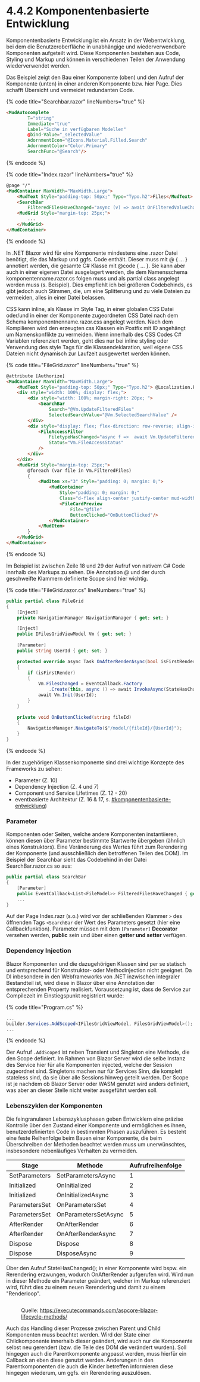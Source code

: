 # 4.4.2 Komponentenbasierte Entwicklung

Komponentenbasierte Entwicklung ist ein Ansatz in der Webentwicklung, bei dem die Benutzeroberfläche in unabhängige und wiederverwendbare Komponenten aufgeteilt wird. Diese Komponenten bestehen aus Code, Styling und Markup und können in verschiedenen Teilen der Anwendung wiederverwendet werden.

Das Beispiel zeigt den Bau einer Komponente (oben) und den Aufruf der Komponente (unten) in einer anderen Komponente bzw. hier Page. Dies schafft Übersicht und vermeidet redundanten Code.

{% code title="Searchbar.razor" lineNumbers="true" %}
```html
<MudAutocomplete
        T="string"
        Immediate="true"
        Label="Suche in verfügbaren Modellen"
        @bind-Value="_selectedValue"
        AdornmentIcon="@Icons.Material.Filled.Search"
        AdornmentColor="Color.Primary"
        SearchFunc="@Search"/>
```
{% endcode %}

{% code title="Index.razor" lineNumbers="true" %}
```html
@page "/"
<MudContainer MaxWidth="MaxWidth.Large">
    <MudText Style="padding-top: 50px;" Typo="Typo.h2">Files</MudText>
    <SearchBar 
        FilteredFilesHaveChanged="async (v) => await OnFilteredValueChanged(v)"/>
    <MudGrid Style="margin-top: 25px;">
        ...
    </MudGrid>
</MudContainer>
```
{% endcode %}

In .NET Blazor wird für eine Komponente mindestens eine .razor Datei benötigt, die das Markup und ggfs. Code enthält. Dieser muss mit @ { ... } annotiert werden, die gesamte C# Klasse mit @code { ... }. Sie kann aber auch in einer eigenen Datei ausgelagert werden, die dem Namensschema komponentenname.razor.cs folgen muss und als partial class angelegt werden muss (s. Beispiel). Dies empfiehlt ich bei größeren Codebehinds, es gibt jedoch auch Stimmen, die, um eine Splitterung und zu viele Dateien zu vermeiden, alles in einer Datei belassen.

CSS kann inline, als Klasse im Style Tag, in einer globalen CSS Datei oder/und in einer der Komponente zugeordneten CSS Datei nach dem Schema komponentnenname.razor.css angelegt werden. Nach dem Kompilieren wird den erzeugten css Klassen ein Postfix mit ID angehängt um Namenskonflikte zu vermeiden. Wenn innerhalb des CSS Codes C# Variablen referenziert werden, geht dies nur bei inline styling oder Verwendung des style Tags für die Klassendeklaration, weil eigene CSS Dateien nicht dynamisch zur Laufzeit ausgewertet werden können.



{% code title="FileGrid.razor" lineNumbers="true" %}
```html
@attribute [Authorize]
<MudContainer MaxWidth="MaxWidth.Large">
    <MudText Style="padding-top: 50px;" Typo="Typo.h2"> @Localization.PagesIndexTitle</MudText>
    <div style="width: 100%; display: flex;">
        <div style="width: 100%; margin-right: 20px; ">
            <SearchBar 
                Search="@Vm.UpdateFilteredFiles" 
                SelectedSearchValue="@Vm.SelectedSearchValue" />
        </div>
        <div style="display: flex; flex-direction: row-reverse; align-items: flex-end; gap: 10px"> 
            <FileAccessFilter 
                FiletypeHasChanged="async f =>  await Vm.UpdateFilteredFiles(f)"
                Status="Vm.FileAccessStatus"
            />
        </div>
    </div>
    <MudGrid Style="margin-top: 25px;">
        @foreach (var file in Vm.FilteredFiles)
        {
            <MudItem xs="3" Style="padding: 0; margin: 0;">
                <MudContainer
                    Style="padding: 0; margin: 0;"
                    Class="d-flex align-center justify-center mud-width-full">
                    <FileCardPreview
                        File="@file"
                        ButtonClicked="OnButtonClicked"/>
                </MudContainer>
            </MudItem>
        }
    </MudGrid>
</MudContainer>
```
{% endcode %}

Im Beispiel ist zwischen Zeile 18 und 29 der Aufruf von nativem C# Code innrhalb des Markups zu sehen. Die Annotation @ und der durch geschweifte Klammern definierte Scope sind hier wichtig.&#x20;

{% code title="FileGrid.razor.cs" lineNumbers="true" %}
```csharp
public partial class FileGrid
{
    [Inject]
    private NavigationManager NavigationManager { get; set; }

    [Inject]
    public IFilesGridViewModel Vm { get; set; }
    
    [Parameter]
    public string UserId { get; set; }

    protected override async Task OnAfterRenderAsync(bool isFirstRender)
    {
        if (isFirstRender)
        {
            Vm.FilesChanged = EventCallback.Factory
                .Create(this, async () => await InvokeAsync(StateHasChanged));
            await Vm.Init(UserId);
        }
    }
    
    private void OnButtonClicked(string fileId)
    {
        NavigationManager.NavigateTo($"/model/{fileId}/{UserId}");
    }
}
```
{% endcode %}

In der zugehörigen Klassenkomponente sind drei wichtige Konzepte des Frameworks zu sehen:

* Parameter (Z. 10)
* Dependency Injection (Z. 4 und 7)
* Component und Service Lifetimes (Z. 12 - 20)
* eventbasierte Architektur (Z. 16 & 17, s. [#komponentenbasierte-entwicklung](4.4.2-komponentenbasierte-entwicklung.md#komponentenbasierte-entwicklung "mention"))

### Parameter

Komponenten oder Seiten, welche andere Komponenten instantiieren, können diesen über Parameter bestimmte Startwerte übergeben (ähnlich eines Konstruktors). Eine Veränderung des Wertes führt zum Rerendering der Komponente (und ausschließlich den betroffenen Teilen des DOM). Im Beispiel der Searchbar sieht das Codebehind in der Datei SearchBar.razor.cs so aus:

```csharp
public partial class SearchBar
{
    [Parameter]
    public EventCallback<List<FileModel>> FilteredFilesHaveChanged { get; set; }
    ...
}
```

Auf der Page Index.razr (s.o.) wird vor der schließenden Klammer `>` des öffnenden Tags `<SearchBar` der Wert des Parameters gesetzt (hier eine Callbackfunktion). Parameter müssen mit dem `[Parameter]` **Decorator** versehen werden, **public** sein und über einen **getter und setter** verfügen.

### Dependency Injection

Blazor Komponenten und die dazugehörigen Klassen sind per se statisch und entsprechend für Konstruktor- oder Methodinjection nicht  geeignet. Da DI inbesondere in den Webframeworks von .NET inzwischen integraler Bestandteil ist, wird diese in Blazor über eine Annotation der entsprechenden Property realisiert. Voraussetzung ist, dass de Service zur Compilezeit im Einstiegspunkt registriert wurde:&#x20;

{% code title="Program.cs" %}
```csharp
...
builder.Services.AddScoped<IFilesGridViewModel, FilesGridViewModel>();
...
```
{% endcode %}

Der Aufruf `.AddScoped` ist neben Transient und Singleton eine Methode, die den Scope definiert. Im Rahmen von Blazor Server wird die selbe Instanz des Service hier für alle Komponenten injected, welche der Session zugeordnet sind. Singletons machen nur für Services Sinn, die komplett stateless sind, da sie über alle Sessions hinweg geteilt werden. Der Scope ist je nachdem ob Blazor Server oder WASM genutzt wird anders definiert, was aber an dieser Stelle nicht weiter ausgeführt werden soll.

### Lebenszyklen der Komponenten

Die feingranularen Lebenszyklusphasen geben Entwicklern eine präzise Kontrolle über den Zustand einer Komponente und ermöglichen es ihnen, benutzerdefinierten Code in bestimmten Phasen auszuführen. Es besteht eine feste Reihenfolge beim Bauen einer Komponente, die beim Überschreiben der Methoden beachtet werden muss um unerwünschtes, insbesondere nebenläufiges Verhalten zu vermeiden.

| Stage         | Methode              | Aufrufreihenfolge |
| ------------- | -------------------- | ----------------- |
| SetParameters | SetParametersAsync   | 1                 |
| Initialized   | OnInitialized        | 2                 |
| Initialized   | OnInitializedAsync   | 3                 |
| ParametersSet | OnParametersSet      | 4                 |
| ParametersSet | OnParametersSetAsync | 5                 |
| AfterRender   | OnAfterRender        | 6                 |
| AfterRender   | OnAfterRenderAsync   | 7                 |
| Dispose       | Dispose              | 8                 |
| Dispose       | DisposeAsync         | 9                 |

Über den Aufruf StateHasChanged(); in einer Komponente wird bspw. ein Rerendering erzwungen, wodurch OnAfterRender aufgerufen wird. Wird nun in dieser Methode ein Parameter geändert, welcher im Markup referenziert wird, führt dies zu einem neuen Rerendering und damit zu einem "Renderloop".&#x20;

<figure><img src="../../.gitbook/assets/blazor-application-lifecycle-methods.png" alt=""><figcaption><p>Quelle: <a href="https://executecommands.com/aspcore-blazor-lifecycle-methods/">https://executecommands.com/aspcore-blazor-lifecycle-methods/</a></p></figcaption></figure>

Auch das Handling dieser Prozesse zwischen Parent und Child Komponenten muss beachtet werden. Wird der State einer Childkomponente innerhalb dieser geändert, wird auch nur die Komponente selbst neu gerendert (bzw. die Teile des DOM die verändert wurden).  Soll hingegen auch die Parentkomponente angpasst werden, muss hierfür ein Callback an eben diese genutzt werden. Änderungen in den Parentkomponenten die auch die Kinder betreffen informieren diese hingegen wiederum, um ggfs. ein Rerendering auszulösen.

